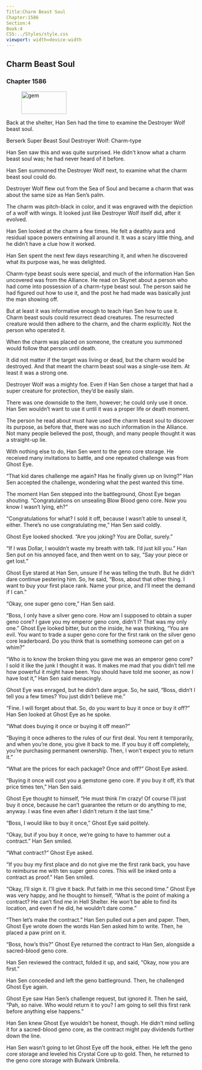 ```yaml
---
Title:Charm Beast Soul 
Chapter:1586 
Section:4 
Book:4 
CSS:../Styles/style.css 
viewport: width=device-width
---
```

  
## Charm Beast Soul
### Chapter 1586
  
<figure>
	<img src="../Images/gem.gif" alt="gem" id="gem" width="120" height="60" />
</figure>
  

  
Back at the shelter, Han Sen had the time to examine the Destroyer Wolf beast soul.

Berserk Super Beast Soul Destroyer Wolf: Charm-type

Han Sen saw this and was quite surprised. He didn’t know what a charm beast soul was; he had never heard of it before.

Han Sen summoned the Destroyer Wolf next, to examine what the charm beast soul could do.

Destroyer Wolf flew out from the Sea of Soul and became a charm that was about the same size as Han Sen’s palm.

The charm was pitch-black in color, and it was engraved with the depiction of a wolf with wings. It looked just like Destroyer Wolf itself did, after it evolved.

Han Sen looked at the charm a few times. He felt a deathly aura and residual space powers entwining all around it. It was a scary little thing, and he didn’t have a clue how it worked.

Han Sen spent the next few days researching it, and when he discovered what its purpose was, he was delighted.

Charm-type beast souls were special, and much of the information Han Sen uncovered was from the Alliance. He read on Skynet about a person who had come into possession of a charm-type beast soul. The person said he had figured out how to use it, and the post he had made was basically just the man showing off.

But at least it was informative enough to teach Han Sen how to use it. Charm beast souls could resurrect dead creatures. The resurrected creature would then adhere to the charm, and the charm explicitly. Not the person who operated it.

When the charm was placed on someone, the creature you summoned would follow that person until death.

It did not matter if the target was living or dead, but the charm would be destroyed. And that meant the charm beast soul was a single-use item. At least it was a strong one.

Destroyer Wolf was a mighty foe. Even if Han Sen chose a target that had a super creature for protection, they’d be easily slain.

There was one downside to the item, however; he could only use it once. Han Sen wouldn’t want to use it until it was a proper life or death moment.

The person he read about must have used the charm beast soul to discover its purpose, as before that, there was no such information in the Alliance. Not many people believed the post, though, and many people thought it was a straight-up lie.

With nothing else to do, Han Sen went to the geno core storage. He received many invitations to battle, and one repeated challenge was from Ghost Eye.

“That kid dares challenge me again? Has he finally given up on living?” Han Sen accepted the challenge, wondering what the pest wanted this time.

The moment Han Sen stepped into the battleground, Ghost Eye began shouting. “Congratulations on unsealing Blow Blood geno core. Now you know I wasn’t lying, eh?”

“Congratulations for what? I sold it off, because I wasn’t able to unseal it, either. There’s no use congratulating me,” Han Sen said coldly.

Ghost Eye looked shocked. “Are you joking? You are Dollar, surely.”

“If I was Dollar, I wouldn’t waste my breath with talk. I’d just kill you.” Han Sen put on his annoyed face, and then went on to say, “Say your piece or get lost.”

Ghost Eye stared at Han Sen, unsure if he was telling the truth. But he didn’t dare continue pestering him. So, he said, “Boss, about that other thing. I want to buy your first place rank. Name your price, and I’ll meet the demand if I can.”

“Okay, one super geno core,” Han Sen said.

“Boss, I only have a silver geno core. How am I supposed to obtain a super geno core? I gave you my emperor geno core, didn’t I? That was my only one.” Ghost Eye looked bitter, but on the inside, he was thinking, “You are evil. You want to trade a super geno core for the first rank on the silver geno core leaderboard. Do you think that is something someone can get on a whim?”

“Who is to know the broken thing you gave me was an emperor geno core? I sold it like the junk I thought it was. It makes me mad that you didn’t tell me how powerful it might have been. You should have told me sooner, as now I have lost it,” Han Sen said menacingly.

Ghost Eye was enraged, but he didn’t dare argue. So, he said, “Boss, didn’t I tell you a few times? You just didn’t believe me.”

“Fine. I will forget about that. So, do you want to buy it once or buy it off?” Han Sen looked at Ghost Eye as he spoke.

“What does buying it once or buying it off mean?”

“Buying it once adheres to the rules of our first deal. You rent it temporarily, and when you’re done, you give it back to me. If you buy it off completely, you’re purchasing permanent ownership. Then, I won’t expect you to return it.”

“What are the prices for each package? Once and off?” Ghost Eye asked.

“Buying it once will cost you a gemstone geno core. If you buy it off, it’s that price times ten,” Han Sen said.

Ghost Eye thought to himself, “He must think I’m crazy! Of course I’ll just buy it once, because he can’t guarantee the return or do anything to me, anyway. I was fine even after I didn’t return it the last time.”

“Boss, I would like to buy it once,” Ghost Eye said politely.

“Okay, but if you buy it once, we’re going to have to hammer out a contract.” Han Sen smiled.

“What contract?” Ghost Eye asked.

“If you buy my first place and do not give me the first rank back, you have to reimburse me with ten super geno cores. This will be inked onto a contract as proof.” Han Sen smiled.

“Okay, I’ll sign it. I’ll give it back. Put faith in me this second time.” Ghost Eye was very happy, and he thought to himself, “What is the point of making a contract? He can’t find me in Hell Shelter. He won’t be able to find its location, and even if he did, he wouldn’t dare come.”

“Then let’s make the contract.” Han Sen pulled out a pen and paper. Then, Ghost Eye wrote down the words Han Sen asked him to write. Then, he placed a paw print on it.

“Boss, how’s this?” Ghost Eye returned the contract to Han Sen, alongside a sacred-blood geno core.

Han Sen reviewed the contract, folded it up, and said, “Okay, now you are first.”

Han Sen conceded and left the geno battleground. Then, he challenged Ghost Eye again.

Ghost Eye saw Han Sen’s challenge request, but ignored it. Then he said, “Pah, so naive. Who would return it to you? I am going to sell this first rank before anything else happens.”

Han Sen knew Ghost Eye wouldn’t be honest, though. He didn’t mind selling it for a sacred-blood geno core, as the contract might pay dividends further down the line.

Han Sen wasn’t going to let Ghost Eye off the hook, either. He left the geno core storage and leveled his Crystal Core up to gold. Then, he returned to the geno core storage with Bulwark Umbrella.
